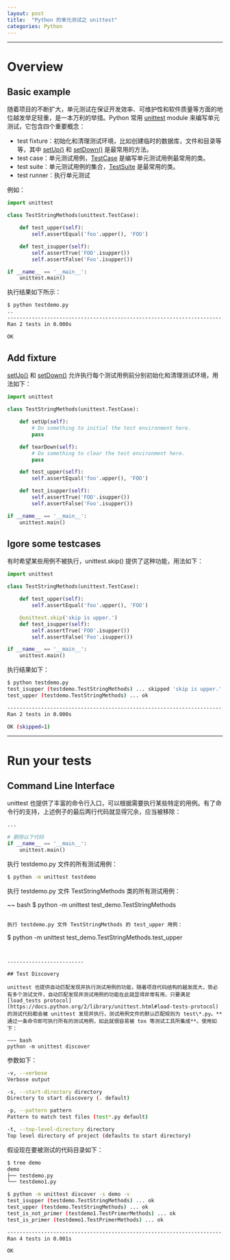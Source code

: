 ```yaml
---
layout: post
title:  "Python 的单元测试之 unittest"
categories: Python
---
```


----------------

# Overview

## Basic example

随着项目的不断扩大，单元测试在保证开发效率、可维护性和软件质量等方面的地位越发举足轻重，是一本万利的举措。Python 常用 [unittest](https://docs.python.org/2/library/unittest.html) module 来编写单元测试，它包含四个重要概念：

- test fixture：初始化和清理测试环境，比如创建临时的数据库，文件和目录等等，其中 [setUp()](https://docs.python.org/2/library/unittest.html#unittest.TestCase.setUp) 和 [setDown()](https://docs.python.org/2/library/unittest.html#unittest.TestCase.tearDown) 是最常用的方法。
- test case：单元测试用例，[TestCase](https://docs.python.org/2/library/unittest.html#unittest.TestCase) 是编写单元测试用例最常用的类。
- test suite：单元测试用例的集合，[TestSuite](https://docs.python.org/2/library/unittest.html#unittest.TestSuite) 是最常用的类。
- test runner：执行单元测试

例如：

~~~ python
import unittest

class TestStringMethods(unittest.TestCase):

    def test_upper(self):
        self.assertEqual('foo'.upper(), 'FOO')

    def test_isupper(self):
        self.assertTrue('FOO'.isupper())
        self.assertFalse('Foo'.isupper())

if __name__ == '__main__':
    unittest.main()
~~~

执行结果如下所示：

~~~ bash
$ python testdemo.py
..
----------------------------------------------------------------------
Ran 2 tests in 0.000s

OK
~~~

## Add fixture

[setUp()](https://docs.python.org/2/library/unittest.html#unittest.TestCase.setUp) 和 [setDown()](https://docs.python.org/2/library/unittest.html#unittest.TestCase.tearDown) 允许执行每个测试用例前分别初始化和清理测试环境，用法如下：

~~~ python
import unittest

class TestStringMethods(unittest.TestCase):

    def setUp(self):
        # Do something to initial the test environment here.
        pass

    def tearDown(self):
        # Do something to clear the test environment here.
        pass

    def test_upper(self):
        self.assertEqual('foo'.upper(), 'FOO')

    def test_isupper(self):
        self.assertTrue('FOO'.isupper())
        self.assertFalse('Foo'.isupper())

if __name__ == '__main__':
    unittest.main()
~~~

## Igore some testcases

有时希望某些用例不被执行，unittest.skip() 提供了这种功能，用法如下：

~~~ python
import unittest

class TestStringMethods(unittest.TestCase):

    def test_upper(self):
        self.assertEqual('foo'.upper(), 'FOO')

    @unittest.skip('skip is upper.')
    def test_isupper(self):
        self.assertTrue('FOO'.isupper())
        self.assertFalse('Foo'.isupper())

if __name__ == '__main__':
    unittest.main()
~~~

执行结果如下：

~~~ bash
$ python testdemo.py
test_isupper (testdemo.TestStringMethods) ... skipped 'skip is upper.'
test_upper (testdemo.TestStringMethods) ... ok

----------------------------------------------------------------------
Ran 2 tests in 0.000s

OK (skipped=1)
~~~

----------------------

# Run your tests

## Command Line Interface

unittest 也提供了丰富的命令行入口，可以根据需要执行某些特定的用例。有了命令行的支持，上述例子的最后两行代码就显得冗余，应当被移除：

~~~ python
...

# 删除以下代码
if __name__ == '__main__':
    unittest.main()
~~~

执行 testdemo.py 文件的所有测试用例：

~~~ bash
$ python -m unittest testdemo
~~~

执行 testdemo.py 文件 TestStringMethods 类的所有测试用例：

~~ bash
$ python -m unittest test_demo.TestStringMethods
~~~

执行 testdemo.py 文件 TestStringMethods 的 test_upper 用例：

~~~
$ python -m unittest test_demo.TestStringMethods.test_upper
~~~


-------------------------

## Test Discovery

unittest 也提供自动匹配发现并执行测试用例的功能，随着项目代码结构的越发庞大，势必有多个测试文件，自动匹配发现并测试用例的功能在此就显得非常有用，只要满足 [load_tests protocol](https://docs.python.org/2/library/unittest.html#load-tests-protocol) 的测试代码都会被 unittest 发现并执行，测试用例文件的默认匹配规则为 test\*.py。**通过一条命令即可执行所有的测试用例，如此就很容易被 tox 等测试工具所集成**。使用如下：

~~~ bash
python -m unittest discover
~~~

参数如下：

~~~ bash
-v, --verbose
Verbose output

-s, --start-directory directory
Directory to start discovery (. default)

-p, --pattern pattern
Pattern to match test files (test*.py default)

-t, --top-level-directory directory
Top level directory of project (defaults to start directory)
~~~

假设现在要被测试的代码目录如下：

~~~ bash
$ tree demo
demo
├── testdemo.py
└── testdemo1.py
~~~

~~~ bash
$ python -m unittest discover -s demo -v
test_isupper (testdemo.TestStringMethods) ... ok
test_upper (testdemo.TestStringMethods) ... ok
test_is_not_primer (testdemo1.TestPrimerMethods) ... ok
test_is_primer (testdemo1.TestPrimerMethods) ... ok

----------------------------------------------------------------------
Ran 4 tests in 0.001s

OK
~~~
